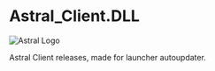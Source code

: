# Astral_Client.DLL
![Astral Logo](https://github.com/iArsonic/Astral_Client.DLL/blob/main/astrallogo.png?raw=true)

Astral Client releases, made for launcher autoupdater.
